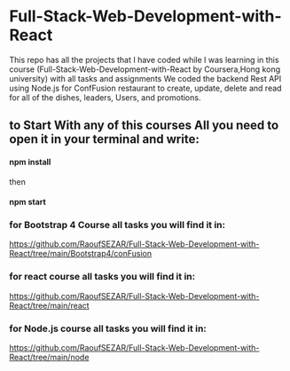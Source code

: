 # Full-Stack-Web-Development-with-React
This repo has all the projects that I have coded while I was learning in this course (Full-Stack-Web-Development-with-React by Coursera,Hong kong university) with all tasks and assignments We coded the backend Rest API using Node.js for ConfFusion restaurant to create, update, delete and read for all of the dishes, leaders, Users, and promotions.

 ## to Start With any of this courses All you need to open it in your terminal and write:
  #### npm install
  then
  #### npm start
 
 ### for Bootstrap 4 Course all tasks you will find it in:
 
 https://github.com/RaoufSEZAR/Full-Stack-Web-Development-with-React/tree/main/Bootstrap4/conFusion
 
 ### for react course all tasks you will find it in:
 
 https://github.com/RaoufSEZAR/Full-Stack-Web-Development-with-React/tree/main/react
 
 ### for Node.js course all tasks you will find it in:
 
 https://github.com/RaoufSEZAR/Full-Stack-Web-Development-with-React/tree/main/node
 
 
